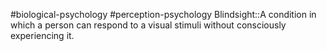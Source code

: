 #biological-psychology #perception-psychology 
Blindsight::A condition in which a person can respond to a visual stimuli without consciously experiencing it.
<!--SR:!2023-12-19,1,230-->